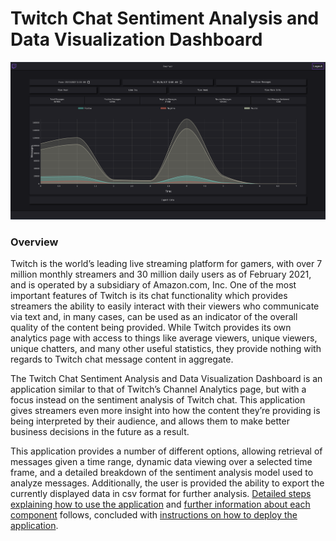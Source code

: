 # Twitch Chat Sentiment Analysis and Data Visualization Dashboard

![Dashboard](https://raw.githubusercontent.com/zachary-silver/twitch-sentiment-analysis/master/client/public/Capture7.PNG)

### Overview

Twitch is the world’s leading live streaming platform for gamers, with over 7 million monthly streamers and 30 million daily users as of February 2021, and is operated by a subsidiary of Amazon.com, Inc. One of the most important features of Twitch is its chat functionality which provides streamers the ability to easily interact with their viewers who communicate via text and, in many cases, can be used as an indicator of the overall quality of the content being provided. While Twitch provides its own analytics page with access to things like average viewers, unique viewers, unique chatters, and many other useful statistics, they provide nothing with regards to Twitch chat message content in aggregate.

The Twitch Chat Sentiment Analysis and Data Visualization Dashboard is an application similar to that of Twitch’s Channel Analytics page, but with a focus instead on the sentiment analysis of Twitch chat. This application gives streamers even more insight into how the content they’re providing is being interpreted by their audience, and allows them to make better business decisions in the future as a result.

This application provides a number of different options, allowing retrieval of messages given a time range, dynamic data viewing over a selected time frame, and a detailed breakdown of the sentiment analysis model used to analyze messages. Additionally, the user is provided the ability to export the currently displayed data in csv format for further analysis.
[Detailed steps explaining how to use the application](https://github.com/zachary-silver/twitch-sentiment-analysis/wiki/Usage) and [further information about each component](https://github.com/zachary-silver/twitch-sentiment-analysis/wiki/Documentation) follows, concluded with [instructions on how to deploy the application](https://github.com/zachary-silver/twitch-sentiment-analysis/wiki/Deployment).
